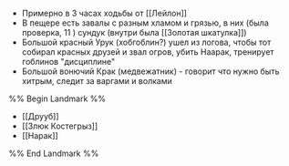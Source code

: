 - Примерно в 3 часах ходьбы от [[Лейлон]]
- В пещере есть завалы с разным хламом и грязью, в них (была проверка, 11 ) сундук (внутри была [[Золотая шкатулка]])
- Большой красный Урук (хобгоблин?) ушел из логова, чтобы тот собирал красных друзей и звал огров, убить Наарак, тренирует гоблинов "дисциплине"
- Большой вонючий Крак (медвежатник) - говорит что нужно быть хитрым, следит за варгами и волками

%% Begin Landmark %%

- [[Друуб]]
- [[Злюк Костегрыз]]
- [[Нарак]]

%% End Landmark %%

